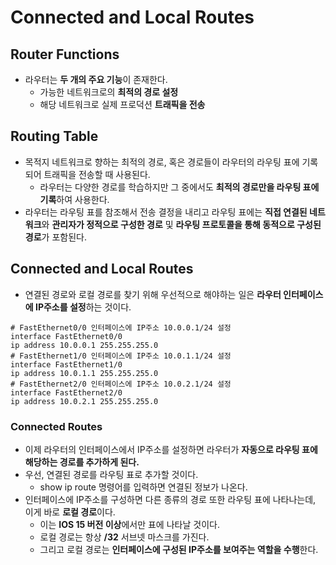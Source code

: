 # Connected and Local Routes
## Router Functions

- 라우터는 **두 개의 주요 기능**이 존재한다.
	- 가능한 네트워크로의 **최적의 경로 설정**
	- 해당 네트워크로 실제 프로덕션 **트래픽을 전송**
## Routing Table

- 목적지 네트워크로 향하는 최적의 경로, 혹은 경로들이 라우터의 라우팅 표에 기록되어 트래픽을 전송할 때 사용된다.
	- 라우터는 다양한 경로를 학습하지만 그 중에서도 **최적의 경로만을 라우팅 표에 기록**하여 사용한다.
- 라우터는 라우팅 표를 참조해서 전송 결정을 내리고 라우팅 표에는 **직접 연결된 네트워크**와 **관리자가 정적으로 구성한 경로** 및 **라우팅 프로토콜을 통해 동적으로 구성된 경로**가 포함된다.
## Connected and Local Routes

- 연결된 경로와 로컬 경로를 찾기 위해 우선적으로 해야하는 일은 **라우터 인터페이스에 IP주소를 설정**하는 것이다.
```shell
# FastEthernet0/0 인터페이스에 IP주소 10.0.0.1/24 설정
interface FastEthernet0/0
ip address 10.0.0.1 255.255.255.0
# FastEthernet1/0 인터페이스에 IP주소 10.0.1.1/24 설정
interface FastEthernet1/0
ip address 10.0.1.1 255.255.255.0
# FastEthernet2/0 인터페이스에 IP주소 10.0.2.1/24 설정
interface FastEthernet2/0
ip address 10.0.2.1 255.255.255.0
```
### Connected Routes

- 이제 라우터의 인터페이스에서 IP주소를 설정하면 라우터가 **자동으로 라우팅 표에 해당하는 경로를 추가하게 된다.**
- 우선, 연결된 경로를 라우팅 표로 추가할 것이다.
	- show ip route 명령어를 입력하면 연결된 정보가 나온다.
- 인터페이스에 IP주소를 구성하면 다른 종류의 경로 또한 라우팅 표에 나타나는데, 이게 바로 **로컬 경로**이다.
	- 이는 **IOS 15 버전 이상**에서만 표에 나타날 것이다.
	- 로컬 경로는 항상 **/32** 서브넷 마스크를 가진다.
	- 그리고 로컬 경로는 **인터페이스에 구성된 IP주소를 보여주는 역할을 수행**한다.
